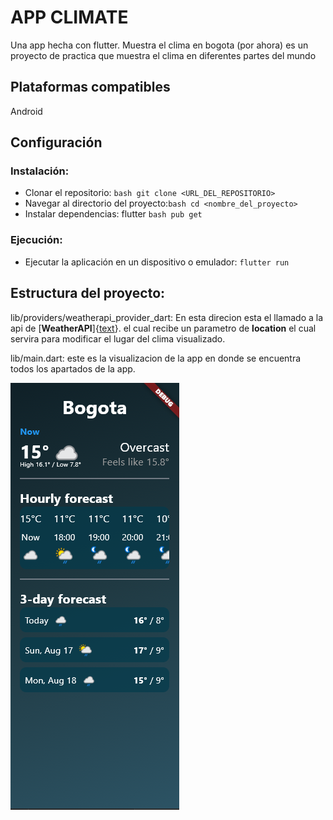 # APP CLIMATE
Una app hecha con flutter. Muestra el clima en bogota (por ahora) es un proyecto de practica que muestra el clima en diferentes partes del mundo

## Plataformas compatibles
Android

## Configuración

### Instalación:
- Clonar el repositorio: ```bash git clone <URL_DEL_REPOSITORIO>```
- Navegar al directorio del proyecto:```bash cd <nombre_del_proyecto>```
- Instalar dependencias: flutter ```bash pub get```
### Ejecución:
- Ejecutar la aplicación en un dispositivo o emulador: ```flutter run```

## Estructura del proyecto:
lib/providers/weatherapi_provider_dart:
En esta direcion esta el llamado a la api de [**WeatherAPI**]{[text](https://www.weatherapi.com/api-explorer.aspx)}.
el cual recibe un parametro de **location** el cual servira para modificar el lugar del clima visualizado.

lib/main.dart:
este es la visualizacion de la app en donde se encuentra todos los apartados de la app.

![AppImage](public/image-1.png)
